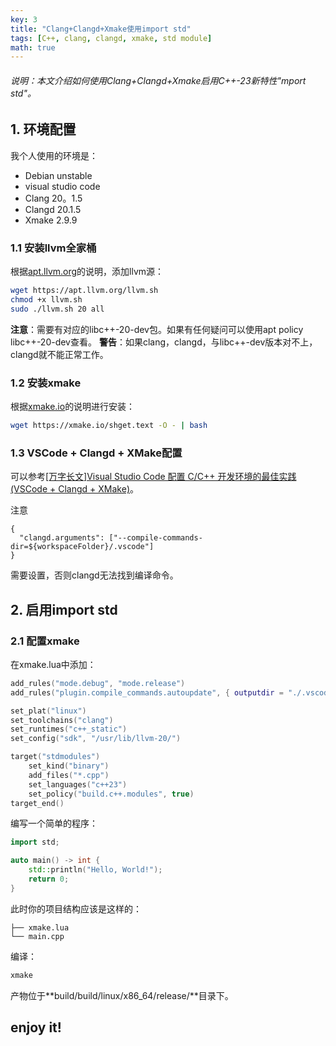 ```yaml
---
key: 3
title: "Clang+Clangd+Xmake使用import std"
tags: [C++, clang, clangd, xmake, std module]
math: true
---
```


###### 说明：本文介绍如何使用Clang+Clangd+Xmake启用C++-23新特性"mport std"。

<!-- more -->

## 1. 环境配置

我个人使用的环境是：
- Debian unstable
- visual studio code
- Clang 20。1.5
- Clangd 20.1.5
- Xmake 2.9.9

### 1.1 安装llvm全家桶

根据[apt.llvm.org](https://apt.llvm.org/)的说明，添加llvm源：

``` bash
wget https://apt.llvm.org/llvm.sh
chmod +x llvm.sh
sudo ./llvm.sh 20 all
```

**注意**：需要有对应的libc++-20-dev包。如果有任何疑问可以使用apt policy libc++-20-dev查看。
**警告**：如果clang，clangd，与libc++-dev版本对不上，clangd就不能正常工作。

### 1.2 安装xmake

根据[xmake.io](https://xmake.io/#/zh-cn/guide/installation)的说明进行安装：

``` bash
wget https://xmake.io/shget.text -O - | bash
```

### 1.3 VSCode + Clangd + XMake配置

可以参考[[万字长文]Visual Studio Code 配置 C/C++ 开发环境的最佳实践(VSCode + Clangd + XMake)](https://zhuanlan.zhihu.com/p/398790625)。

注意
```
{
  "clangd.arguments": ["--compile-commands-dir=${workspaceFolder}/.vscode"]
}
```
需要设置，否则clangd无法找到编译命令。

## 2. 启用import std

### 2.1 配置xmake

在xmake.lua中添加：
``` lua
add_rules("mode.debug", "mode.release")
add_rules("plugin.compile_commands.autoupdate", { outputdir = "./.vscode" })

set_plat("linux")
set_toolchains("clang")
set_runtimes("c++_static")
set_config("sdk", "/usr/lib/llvm-20/")

target("stdmodules")
    set_kind("binary")
    add_files("*.cpp")
    set_languages("c++23")
    set_policy("build.c++.modules", true)
target_end()
```

编写一个简单的程序：
``` cpp
import std;

auto main() -> int {
    std::println("Hello, World!");
    return 0;
}
```

此时你的项目结构应该是这样的：
```
├── xmake.lua
└── main.cpp
```

编译：
``` bash
xmake
```

产物位于**build/build/linux/x86_64/release/**目录下。

## enjoy it!